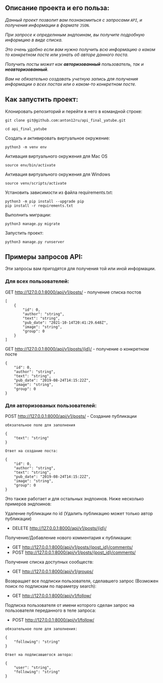 ## Описание проекта и его польза:

*Данный проект позволит вам познакомиться с запросами `API`,
и получения информации в формате* `JSON`.

*При запросе к определнным эндпоинам, вы получите подробную информцию
в виде списка.*

*Это очень удобно если вам нужно получить всю информацию о каком то конкретном посте или узнать об авторе данного поста.*

*Получить посты может как **авторизованный** пользователь, так и **неавторизованный**.*

*Вам не обязательно создавать учетную запись для получения информации о всех постах или о каком-то конкретном посте.*




## Как запустить проект:

Клонировать репозиторий и перейти в него в командной строке:

```
git clone git@github.com:anton12ru/api_final_yatube.git
```

```
cd api_final_yatube
```

Cоздать и активировать виртуальное окружение:

```
python3 -m venv env
```

Активация виртуального окружения для Mac OS
```
source env/bin/activate
```

Активация виртуального окружения для Windows
```
source venv/scripts/activate
```

Установить зависимости из файла requirements.txt:

```
python3 -m pip install --upgrade pip
pip install -r requirements.txt
```

Выполнить миграции:

```
python3 manage.py migrate
```

Запустить проект:

```
python3 manage.py runserver
```


## Примеры запросов API:

Эти запросы вам пригодятся для получения той или иной информации.

### Для всех пользователей:

GET http://127.0.0.1:8000/api/v1/posts/ -
получение списка постов
```
[
    {
        "id": 0,
        "author": "string",
        "text": "string",
        "pub_date": "2021-10-14T20:41:29.648Z",
        "image": "string",
        "group": 0
    }
]
```
GET http://127.0.0.1:8000/api/v1/posts/{id}/ -
получение о конкретном посте
```
{
    "id": 0,
    "author": "string",
    "text": "string",
    "pub_date": "2019-08-24T14:15:22Z",
    "image": "string",
    "group": 0
}
```

### Для авторизованых пользователей:

POST http://127.0.0.1:8000/api/v1/posts/ - Создание публикации
```
обязательное поле для заполнения

{
    "text": "string"
}

Ответ на создание поста:

{
    "id": 0,
    "author": "string",
    "text": "string",
    "pub_date": "2019-08-24T14:15:22Z",
    "image": "string",
    "group": 0
}
```

Это также работает и для остальных эндпоинов. Ниже несколько примеров эндпоинов:

Удаление публикации по id (Удалить публикацию может только автор публикации)
- DELETE  http://127.0.0.1:8000/api/v1/posts/{id}/

Получение/Добавление нового комментария к публикации:
- GET http://127.0.0.1:8000/api/v1/posts/{post_id}/comments/
- POST http://127.0.0.1:8000/api/v1/posts/{post_id}/comments/

Получение списка доступных сообществ:
- GET http://127.0.0.1:8000/api/v1/groups/

Возвращает все подписки пользователя, сделавшего запрос (Возможен поиск по подпискам по параметру search):
- GET http://127.0.0.1:8000/api/v1/follow/

Подписка пользователя от имени которого сделан запрос на пользователя переданного в теле запроса:
- POST http://127.0.0.1:8000/api/v1/follow/
```
обязательное поле для заполнения:

{
    "following": "string"
}

Ответ на подписавшегося автора:

{
    "user": "string",
    "following": "string"
}
```
